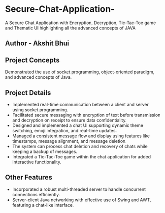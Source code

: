 # Secure-Chat-Application-
 A Secure Chat Application with Encryption, Decryption, Tic-Tac-Toe game and Thematic UI highlighting all the advanced concepts of JAVA
 
<h2> Author - Akshit Bhui</h2>
<section>
    <h2>Project Concepts</h2>
    <p>Demonstrated the use of socket programming, object-oriented paradigm, and advanced concepts of Java.</p>
  </section>

  <section>
    <h2>Project Details</h2>
    <ul>
      <li>Implemented real-time communication between a client and server using socket programming.</li>
      <li>Facilitated secure messaging with encryption of text before transmission and decryption on receipt to ensure data confidentiality.</li>
      <li>Designed and implemented a chat UI supporting dynamic theme switching, emoji integration, and real-time updates.</li>
      <li>Managed a consistent message flow and display using features like timestamps, message alignment, and message deletion.</li>
      <li>The system can process chat deletion and recovery of chats while keeping a backup of messages.</li>
      <li>Integrated a Tic-Tac-Toe game within the chat application for added interactive functionality.</li>
    </ul>
  </section>

  <section>
    <h2>Other Features</h2>
    <ul>
      <li>Incorporated a robust multi-threaded server to handle concurrent connections efficiently.</li>
      <li>Server-client Java networking with effective use of Swing and AWT, featuring a chat-like interface.</li>
    </ul>
  </section>

